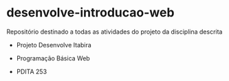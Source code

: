 # desenvolve-introducao-web

Repositório destinado a todas as atividades do projeto da disciplina descrita

- Projeto Desenvolve Itabira

- Programação Básica Web

- PDITA 253
